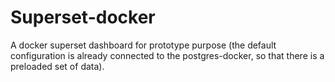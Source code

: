 # Superset-docker

A docker superset dashboard for prototype purpose (the default configuration is already connected to the postgres-docker, so that there is a preloaded set of data).

